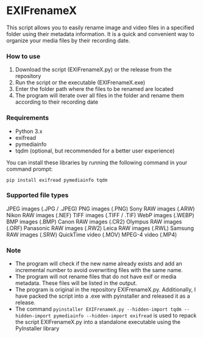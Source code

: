 # EXIFrenameX

This script allows you to easily rename image and video files in a specified folder using their metadata information. It is a quick and convenient way to organize your media files by their recording date.

### How to use
1. Download the script (EXIFrenameX.py) or the release from the repository
2. Run the script or the executable (EXIFrenameX.exe)
3. Enter the folder path where the files to be renamed are located
4. The program will iterate over all files in the folder and rename them according to their recording date

### Requirements
- Python 3.x
- exifread
- pymediainfo
- tqdm (optional, but recommended for a better user experience)

You can install these libraries by running the following command in your command prompt:

    pip install exifread pymediainfo tqdm

### Supported file types
JPEG images (.JPG / .JPEG)
PNG images (.PNG)
Sony RAW images (.ARW)
Nikon RAW images (.NEF)
TIFF images (.TIFF / .TIF)
WebP images (.WEBP)
BMP images (.BMP)
Canon RAW images (.CR2)
Olympus RAW images (.ORF)
Panasonic RAW images (.RW2)
Leica RAW images (.RWL)
Samsung RAW images (.SRW)
QuickTime video (.MOV)
MPEG-4 video (.MP4)

### Note
- The program will check if the new name already exists and add an incremental number to avoid overwriting files with the same name.
- The program will not rename files that do not have exif or media metadata. These files will be listed in the output.
- The program is original in the repository EXIFrenameX.py. Additionally, I have packed the script into a .exe with pyinstaller and released it as a release.
- The command `pyinstaller EXIFrenameX.py --hidden-import tqdm --hidden-import pymediainfo --hidden-import exifread` is used to repack the script EXIFrenameX.py into a standalone executable using the PyInstaller library
